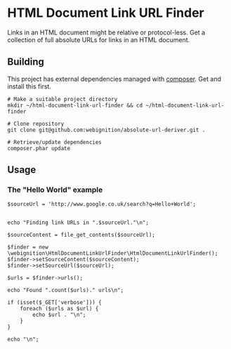 HTML Document Link URL Finder
=============================

Links in an HTML document might be relative or protocol-less. Get a collection of full absolute URLs for links in an HTML document.

Building
--------

This project has external dependencies managed with [composer][1]. Get and install this first.

    # Make a suitable project directory
    mkdir ~/html-document-link-url-finder && cd ~/html-document-link-url-finder

    # Clone repository
    git clone git@github.com:webignition/absolute-url-deriver.git .

    # Retrieve/update dependencies
    composer.phar update

Usage
-----

### The "Hello World" example

    $sourceUrl = 'http://www.google.co.uk/search?q=Hello+World';


    echo "Finding link URLs in ".$sourceUrl."\n";

    $sourceContent = file_get_contents($sourceUrl);

    $finder = new \webignition\HtmlDocumentLinkUrlFinder\HtmlDocumentLinkUrlFinder();
    $finder->setSourceContent($sourceContent);
    $finder->setSourceUrl($sourceUrl);

    $urls = $finder->urls();

    echo "Found ".count($urls)." urls\n";

    if (isset($_GET['verbose'])) {
        foreach ($urls as $url) {
            echo $url . "\n";
        }
    }

    echo "\n";


[1]: http://getcomposer.org/